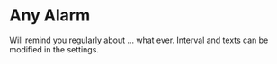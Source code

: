 # Any Alarm

Will remind you regularly about ... what ever.
Interval and texts can be modified in the settings.
